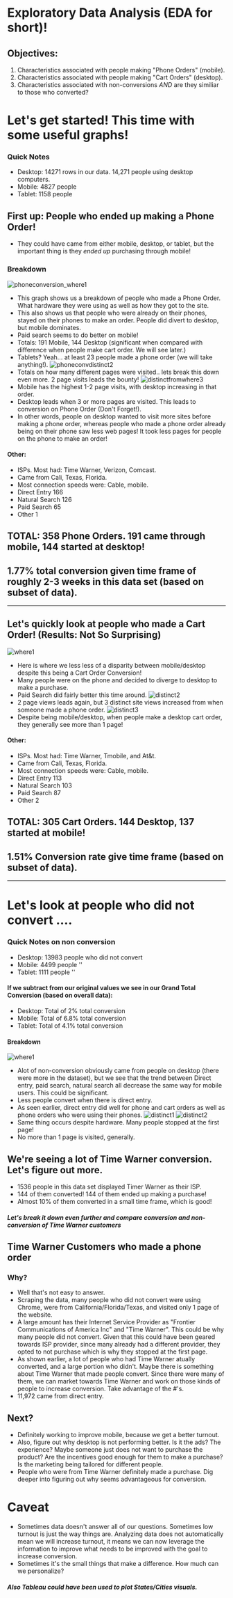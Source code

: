 # Exploratory Data Analysis (EDA for short)!

## Objectives:
1) Characteristics associated with people making "Phone Orders" (mobile).
2) Characteristics associated with people making "Cart Orders" (desktop).
3) Characteristics associated with non-conversions *AND* are they similiar to those who converted?

# Let's get started! This time with some useful graphs!
### Quick Notes
- Desktop: 14271 rows in our data. 14,271 people using desktop computers.
- Mobile:  4827 people
- Tablet:  1158 people
## First up: People who ended up making a Phone Order!
- They could have came from either mobile, desktop, or tablet, but the important thing is they *ended up* purchasing through mobile!
### Breakdown
![phoneconversion_where1](https://user-images.githubusercontent.com/23710841/41639331-520000a6-742b-11e8-95e4-f7fbe0d3c843.png)
- This graph shows us a breakdown of people who made a Phone Order. What hardware they were using as well as how they got to the site.
- This also shows us that people who were already on their phones, stayed on their phones to make an order. People did divert to desktop, but mobile dominates.
- Paid search seems to do better on mobile!
- Totals: 191 Mobile, 144 Desktop (significant when compared with difference when people make cart order. We will see later.)
- Tablets? Yeah... at least 23 people made a phone order (we will take anything!).
![phoneconvdistinct2](https://user-images.githubusercontent.com/23710841/41639330-51f0023c-742b-11e8-9eaf-08b720b7696f.png)
- Totals on how many different pages were visited.. lets break this down even more. 2 page visits leads the bounty!
![distinctfromwhere3](https://user-images.githubusercontent.com/23710841/41639329-51dd7a40-742b-11e8-80a2-49562b1554e5.png)
- Mobile has the highest 1-2 page visits, with desktop increasing in that order.
- Desktop leads when 3 or more pages are visited. This leads to conversion on Phone Order (Don't Forget!).
- In other words, people on desktop wanted to visit more sites before making a phone order, whereas people who made a phone order already being on their phone saw less web pages! It took less pages for people on the phone to make an order!
#### Other:
- ISPs. Most had: Time Warner, Verizon, Comcast.
- Came from Cali, Texas, Florida.
- Most connection speeds were: Cable, mobile.
- Direct Entry      166
- Natural Search    126
- Paid Search        65
- Other               1
## TOTAL: 358 Phone Orders. 191 came through mobile, 144 started at desktop!
## 1.77% total conversion given time frame of roughly 2-3 weeks in this data set (based on subset of data).
__________________________________________________________________________________________________________________________
## Let's quickly look at people who made a Cart Order! (Results: Not So Surprising)
![where1](https://user-images.githubusercontent.com/23710841/41640781-ef8a32f6-7430-11e8-8ece-6854d2d9b042.png)
- Here is where we less less of a disparity between mobile/desktop despite this being a Cart Order Conversion!
- Many people were on the phone and decided to diverge to desktop to make a purchase.
- Paid Search did fairly better this time around. 
![distinct2](https://user-images.githubusercontent.com/23710841/41640778-ef71471e-7430-11e8-9627-7cee6581f6b3.png)
- 2 page views leads again, but 3 distinct site views increased from when someone made a phone order.
![distinct3](https://user-images.githubusercontent.com/23710841/41640780-ef7d631e-7430-11e8-91b5-38e7278dad57.png)
- Despite being mobile/desktop, when people make a desktop cart order, they generally see more than 1 page!
#### Other:
- ISPs. Most had: Time Warner, Tmobile, and At&t.
- Came from Cali, Texas, Florida.
- Most connection speeds were: Cable, mobile.
- Direct Entry      113
- Natural Search    103
- Paid Search        87
- Other               2
## TOTAL: 305 Cart Orders. 144 Desktop, 137 started at mobile!
## 1.51% Conversion rate give time frame (based on subset of data).
___________________________________________________________________________________________________________________________
# Let's look at people who did not convert .... 
### Quick Notes on non conversion
- Desktop: 13983 people who did not convert
- Mobile:  4499  people  ''
- Tablet:  1111  people  ''
#### If we subtract from our original values we see in our Grand Total Conversion (based on overall data):
- Desktop: Total of 2% total conversion
- Mobile: Total of 6.8% total conversion
- Tablet: Total of 4.1% total conversion
#### Breakdown
![where1](https://user-images.githubusercontent.com/23710841/41641808-7c24b026-7434-11e8-9172-1571c74a7b00.png)
- Alot of non-conversion obviously came from people on desktop (there were more in the dataset), but we see that the trend between Direct entry, paid search, natural search all decrease the same way for mobile users. This could be significant.
- Less people convert when there is direct entry.
- As seen earlier, direct entry did well for phone and cart orders as well as phone orders who were using their phones.
![distinct1](https://user-images.githubusercontent.com/23710841/41641806-7bfe1f38-7434-11e8-8d21-bf77747a5c15.png)
![distinct2](https://user-images.githubusercontent.com/23710841/41641807-7c16051c-7434-11e8-9988-bdd3ffd3b4a8.png)
- Same thing occurs despite hardware. Many people stopped at the first page! 
- No more than 1 page is visited, generally. 

## We're seeing a lot of Time Warner conversion. Let's figure out more.
- 1536 people in this data set displayed Timer Warner as their ISP.
- 144 of them converted! 144 of them ended up making a purchase!
- Almost 10% of them converted in a small time frame, which is good!
##### Let's break it down even further and compare conversion and non-conversion of Time Warner customers
## Time Warner Customers who made a phone order



### Why?
- Well that's not easy to answer.
- Scraping the data, many people who did not convert were using Chrome, were from California/Florida/Texas, and visited only 1 page of the website.
- A large amount has their Internet Service Provider as "Frontier Communications of America Inc" and "Time Warner". This could be why many people did not convert. Given that this could have been geared towards ISP provider, since many already had a different provider, they opted to not purchase which is why they stopped at the first page. 
- As shown earlier, a lot of people who had Time Warner atually converted, and a large portion who didn't. Maybe there is something about Time Warner that made people convert. Since there were many of them, we can market towards Time Warner and work on those kinds of people to increase conversion. Take advantage of the #'s.
- 11,972 came from direct entry. 


## Next?
- Definitely working to improve mobile, because we get a better turnout.
- Also, figure out why desktop is not performing better. Is it the ads? The experience? Maybe someone just does not want to purchase the product? Are the incentives good enough for them to make a purchase? Is the marketing being tailored for different people.
- People who were from Time Warner definitely made a purchase. Dig deeper into figuring out why seems advantageous for conversion.

# Caveat
- Sometimes data doesn't answer all of our questions. Sometimes low turnout is just the way things are. Analyzing data does not automatically mean we will increase turnout, it means we can now leverage the information to improve what needs to be improved with the goal to increase conversion. 
- Sometimes it's the small things that make a difference. How much can we personalize? 

##### Also Tableau could have been used to plot States/Cities visuals. 
